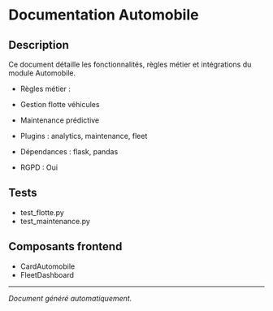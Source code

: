 # Documentation Automobile

## Description
Ce document détaille les fonctionnalités, règles métier et intégrations du module Automobile.

- Règles métier :
- Gestion flotte véhicules
- Maintenance prédictive


- Plugins : analytics, maintenance, fleet
- Dépendances : flask, pandas
- RGPD : Oui

## Tests
- test_flotte.py
- test_maintenance.py


## Composants frontend
- CardAutomobile
- FleetDashboard


---
*Document généré automatiquement.*
